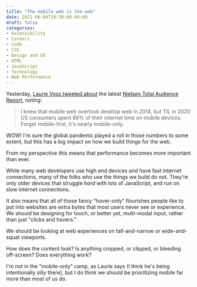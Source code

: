 ```yaml
---
title: "The mobile web is the web"
date: 2021-06-04T10:30:00-04:00
draft: false
categories:
- Accessibility
- Careers
- Code
- CSS
- Design and UX
- HTML
- JavaScript
- Technology
- Web Performance
---
```


Yesterday, [Laurie Voss tweeted about](https://twitter.com/seldo/status/1400567461976580099?s=20) the latest [Nielsen Total Audience Report](https://www.nielsen.com/us/en/insights/report/2020/the-nielsen-total-audience-report:-august-2020/), noting:

> I knew that mobile web overtook desktop web in 2014, but TIL in 2020 US consumers spent 88% of their internet time on mobile devices. Forget mobile-first, it's nearly mobile-only.

WOW! I'm sure the global pandemic played a roll in those numbers to some extent, but this has a big impact on how we build things for the web.

From my perspective this means that performance becomes more important than ever.

While many web developers use high end devices and have fast internet connections, many of the folks who use the things we build do not. They're only older devices that struggle _hard_ with lots of JavaScript, and run on slow internet connections.

It also means that all of those fancy "hover-only" flourishes people like to put into websites are extra bytes that most users never see or experience. We should be designing for touch, or better yet, multi-modal input, rather than just "clicks and hovers."

We should be looking at web experiences on tall-and-narrow or wide-and-squat viewports.

How does the content look? Is anything cropped, or clipped, or bleeding off-screen? Does everything work?

I'm not in the "mobile-only" camp, as Laurie says (I think he's being intentionally silly there), but I do think we should be prioritizing mobile far more than most of us do.